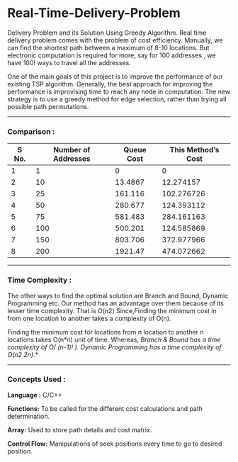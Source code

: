 # Real-Time-Delivery-Problem
Delivery Problem and its Solution Using Greedy Algorithm.
Real time delivery problem comes with the problem of cost efficiency. Manually, we can find the shortest path between a maximum of 8-10 locations. But electronic computation is required for more, say for 100 addresses , we have 100! ways to travel all the addresses.

One of the main goals of this project is to improve the performance of our existing TSP algorithm. Generally, the best approach for improving the performance is improvising time to reach any node in computation. The new strategy is to use a greedy method for edge selection, rather than trying all possible path permutations.

---
### Comparison : 
|S No.|	Number of Addresses	|Queue Cost	|This Method’s Cost|
|-------|-----------------|--------|----------|
|1	|1	|0	|0
|2	|10	|13.4867	|12.274157|
|3	|25	|161.116	|102.276726|
|4	|50	|280.677	|124.393112|
|5	|75	|581.483	|284.161163|
|6	|100	|500.201	|124.585869|
|7	|150	|803.706	|372.977966|
|8	|200	|1921.47	|474.072662|

---
### Time Complexity :
The other ways to find the optimal solution are Branch and Bound, Dynamic Programming etc.
Our method has an advantage over them because of its lesser time complexity. That is O(n2)
Since,Finding the minimum cost in from one location to another takes a complexity of O(n).

Finding the minimum cost for locations from n location to another n locations takes O(n*n) unit of time.
Whereas,  **Branch & Bound has a time complexity of O( (n-1)! ).
          Dynamic Programming has a time complexity of O(n2* 2n).**
          
---

### Concepts Used : 
**Language :**  C/C++

**Functions:** To be called for the different cost calculations and path determination.

**Array:**  Used to store path details and cost matrix.

**Control Flow:** Manipulations of seek positions every time to go to desired position. 


